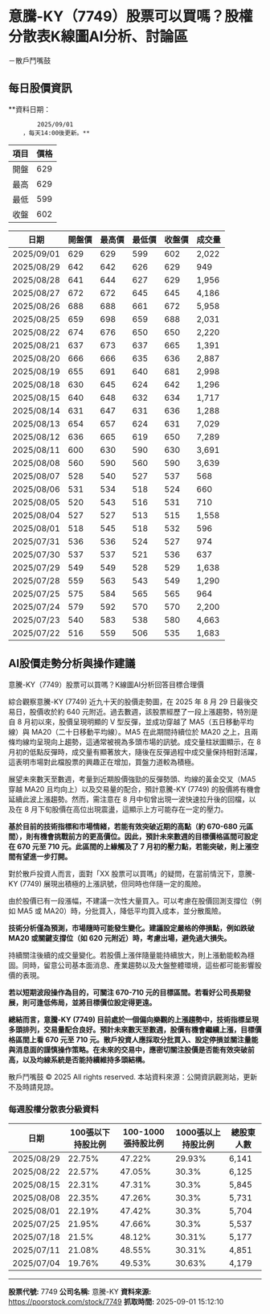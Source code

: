 # 意騰-KY（7749）股票可以買嗎？股權分散表K線圖AI分析、討論區
－散戶鬥嘴鼓

## 每日股價資訊

**資料日期：
        
            2025/09/01
        ，每天14:00後更新。**

| 項目 | 價格 |
|------|------|
| 開盤 | 629 |
| 最高 | 629 |
| 最低 | 599 |
| 收盤 | 602 |

| 日期 | 開盤價 | 最高價 | 最低價 | 收盤價 | 成交量 |
|------|--------|--------|--------|--------|--------|
| 2025/09/01 | 629 | 629 | 599 | 602 | 2,022 |
| 2025/08/29 | 642 | 642 | 626 | 629 | 949 |
| 2025/08/28 | 641 | 644 | 627 | 629 | 1,956 |
| 2025/08/27 | 672 | 672 | 645 | 645 | 4,186 |
| 2025/08/26 | 688 | 688 | 661 | 672 | 5,958 |
| 2025/08/25 | 659 | 698 | 659 | 688 | 2,031 |
| 2025/08/22 | 674 | 676 | 650 | 650 | 2,220 |
| 2025/08/21 | 637 | 673 | 637 | 665 | 1,391 |
| 2025/08/20 | 666 | 666 | 635 | 636 | 2,887 |
| 2025/08/19 | 655 | 691 | 640 | 681 | 2,998 |
| 2025/08/18 | 630 | 645 | 624 | 642 | 1,296 |
| 2025/08/15 | 640 | 648 | 632 | 634 | 1,717 |
| 2025/08/14 | 631 | 647 | 631 | 636 | 1,288 |
| 2025/08/13 | 654 | 657 | 624 | 631 | 7,029 |
| 2025/08/12 | 636 | 665 | 619 | 650 | 7,289 |
| 2025/08/11 | 600 | 630 | 590 | 630 | 3,691 |
| 2025/08/08 | 560 | 590 | 560 | 590 | 3,639 |
| 2025/08/07 | 528 | 540 | 527 | 537 | 568 |
| 2025/08/06 | 531 | 534 | 518 | 524 | 660 |
| 2025/08/05 | 520 | 543 | 516 | 531 | 710 |
| 2025/08/04 | 527 | 527 | 513 | 515 | 1,558 |
| 2025/08/01 | 518 | 545 | 518 | 532 | 596 |
| 2025/07/31 | 536 | 536 | 524 | 527 | 974 |
| 2025/07/30 | 537 | 537 | 521 | 536 | 637 |
| 2025/07/29 | 549 | 549 | 528 | 529 | 1,638 |
| 2025/07/28 | 559 | 563 | 543 | 549 | 1,290 |
| 2025/07/25 | 575 | 584 | 565 | 565 | 964 |
| 2025/07/24 | 579 | 592 | 570 | 570 | 2,200 |
| 2025/07/23 | 540 | 583 | 538 | 580 | 4,663 |
| 2025/07/22 | 516 | 559 | 506 | 535 | 1,683 |

## AI股價走勢分析與操作建議

意騰-KY（7749）股票可以買嗎？K線圖AI分析回答目標合理價

綜合觀察意騰-KY (7749) 近九十天的股價走勢圖，在 2025 年 8 月 29 日最後交易日，股價收於約 640 元附近。過去數週，該股票經歷了一段上漲趨勢，特別是自 8 月初以來，股價呈現明顯的 V 型反彈，並成功穿越了 MA5（五日移動平均線）與 MA20（二十日移動平均線）。MA5 在此期間持續位於 MA20 之上，且兩條均線均呈現向上趨勢，這通常被視為多頭市場的訊號。成交量柱狀圖顯示，在 8 月初的低點反彈時，成交量有顯著放大，隨後在反彈過程中成交量保持相對活躍，這表明市場對此檔股票的興趣正在增加，買盤力道較為積極。

展望未來數天至數週，考量到近期股價強勁的反彈勢頭、均線的黃金交叉（MA5 穿越 MA20 且均向上）以及交易量的配合，預計意騰-KY (7749) 的股價將有機會延續此波上漲趨勢。然而，需注意在 8 月中旬曾出現一波快速拉升後的回檔，以及在 8 月下旬股價在高位出現震盪，這顯示上方可能存在一定的壓力。

**基於目前的技術指標和市場情緒，若能有效突破近期的高點（約 670-680 元區間），則有機會挑戰前方的更高價位。因此，預計未來數週的目標價格區間可設定在 **670 元至 710 元**。此區間的上緣觸及了 7 月初的壓力點，若能突破，則上漲空間有望進一步打開。**

對於散戶投資人而言，面對「XX 股票可以買嗎」的疑問，在當前情況下，意騰-KY (7749) 展現出積極的上漲訊號，但同時也伴隨一定的風險。

由於股價已有一段漲幅，不建議一次性大量買入。可以考慮在股價回測支撐位（例如 MA5 或 MA20）時，分批買入，降低平均買入成本，並分散風險。

**技術分析僅為預測，市場隨時可能發生變化。建議設定嚴格的停損點，例如跌破 MA20 或關鍵支撐位（如 620 元附近）時，考慮出場，避免過大損失。**

持續關注後續的成交量變化。若股價上漲伴隨量能持續放大，則上漲動能較為穩固。同時，留意公司基本面消息、產業趨勢以及大盤整體環境，這些都可能影響股價的表現。

**若以短期波段操作為目的，可關注 670-710 元的目標區間。若看好公司長期發展，則可逢低佈局，並將目標價位設定得更遠。**

**總結而言，意騰-KY (7749) 目前處於一個偏向樂觀的上漲趨勢中，技術指標呈現多頭排列，交易量配合良好。預計未來數天至數週，股價有機會繼續上漲，目標價格區間上看 **670 元至 710 元**。散戶投資人應採取分批買入、設定停損並關注量能與消息面的謹慎操作策略。在未來的交易中，應密切關注股價是否能有效突破前高，以及均線系統是否能持續維持多頭結構。**

散戶鬥嘴鼓 © 2025 All rights reserved. 本站資料來源：公開資訊觀測站，更新不及時請見諒。

### 每週股權分散表分級資料

| 日期 | 100張以下持股比例 | 100-1000張持股比例 | 1000張以上持股比例 | 總股東人數 |
|------|-------------------|--------------------|--------------------|----------|
| 2025/08/29 | 22.75% | 47.22% | 29.93% | 6,141 |
| 2025/08/22 | 22.57% | 47.05% | 30.3% | 6,125 |
| 2025/08/15 | 22.31% | 47.31% | 30.3% | 5,845 |
| 2025/08/08 | 22.35% | 47.26% | 30.3% | 5,731 |
| 2025/08/01 | 22.19% | 47.42% | 30.3% | 5,704 |
| 2025/07/25 | 21.95% | 47.66% | 30.3% | 5,537 |
| 2025/07/18 | 21.5% | 48.12% | 30.31% | 5,177 |
| 2025/07/11 | 21.08% | 48.55% | 30.31% | 4,851 |
| 2025/07/04 | 19.76% | 49.53% | 30.63% | 4,179 |

---

**股票代號:** 7749
**公司名稱:** 意騰-KY
**資料來源:** https://poorstock.com/stock/7749
**抓取時間:** 2025-09-01 15:12:10